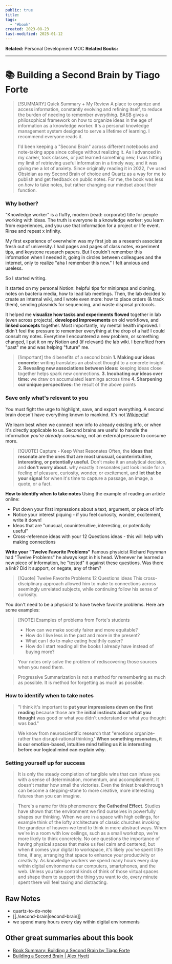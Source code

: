 ```yaml
---
public: true
title: 
tags:
  - "#book"
created: 2023-08-23
last-modified: 2025-01-12
---
```

**Related:** Personal Development MOC
**Related Books:** 

---
# 📚 Building a Second Brain by Tiago Forte

> [!SUMMARY] Quick Summary + My Review
> A place to organize and access information, constantly evolving and refining itself, to reduce the burden of needing to remember *everything.* BASB gives a philosophical framework on how to organize ideas in the age of information as a knowledge worker. It's a personal knowledge management system designed to serve a lifetime of learning. I recommend everyone reads it.
> 
> I'd been keeping a "Second Brain" across different notebooks and note-taking apps since college without realizing it. As I advanced in my career, took classes, or just learned something new, I was hitting my limit of retrieving useful information in a timely way, and it was giving me a lot of anxiety. Since originally reading it in 2022, I've used Obsidian as my Second Brain of choice and Quartz as a way for me to publish and get feedback on public notes. For me, the book was less on *how* to take notes, but rather changing our mindset about their function.

### Why bother?
"Knowledge worker" is a fluffy, modern (read: corporate) title for people working with ideas. The truth is everyone is a knowledge worker: you learn from experiences, and you use that information for a project or life event. Rinse and repeat x infinity.

My first experience of overwhelm was my first job as a research associate fresh out of university. I had pages and pages of class notes, experiment tips, and keystone research papers. But I couldn't remember this information when I needed it, going in circles between colleagues and the internet, only to realize "aha I remember this now." I felt anxious and useless.

So I started writing.

It started on my personal Notion: helpful tips for minipreps and cloning, notes on bacteria media, how to lead lab meetings. Then, the lab decided to create an internal wiki, and I wrote even more: how to place orders (& track them), sending plasmids for sequencing, and waste disposal protocols.

It helped me **visualize how tasks and experiments flowed** together in lab (even across projects), **developed improvements** on old workflows, and **linked concepts** together. Most importantly, my mental health improved. I didn't feel the pressure to remember everything at the drop of a hat! I could consult my notes. Everytime I encountered a new problem, or something changed, I put it on my Notion and (if relevant) the lab wiki. I benefited from "past" me and was helping "future" me.

> [!important] the 4 benefits of a second brain
> **1. Making our ideas concrete:** writing translates an abstract thought to a concrete insight.
> **2. Revealing new associations between ideas:** keeping ideas close together helps spark new connections.
> **3. Incubating our ideas over time:** we draw on accumulated learnings across time
> **4. Sharpening our unique perspectives:** the result of the above points
### Save only what's relevant to you 
You must fight the urge to highlight, save, and export everything. A second brain doesn't have everything known to mankind. It's not [Wikipedia](https://en.wikipedia.org/wiki/Main_Page)!

We learn best when we connect new info to already existing info, or when it's directly applicable to us. Second brains are useful to handle the information *you're already consuming*, not an external pressure to consume more.

 > [!QUOTE] Capture - Keep What Resonates
>Often, the **ideas that resonate are the ones that are most unusual, counterintuitive, interesting, or potentially useful.** Don't make it an analytical decision, and **don't worry about.** why exactly it resonates just look inside for a feeling of pleasure, curiosity, wonder, or excitement, and **let that be your signal** for when it's time to capture a passage, an image, a quote, or a fact.

**How to identify when to take notes**
Using the example of reading an article online:
* Put down your first impressions about a text, argument, or piece of info
* Notice your interest piquing - if you feel curiosity, wonder, excitement, write it down!
* Ideas that are "unusual, couninteruitive, interesting, or potentially useful"
* Cross-reference ideas with your 12 Questions ideas - this will help with making connections

**Write your "Twelve Favorite Problems"**
Famous physicist Richard Feynman had "Twelve Problems" he always kept in his head. Whenever he learned a new piece of information, he "tested" it against these questions. Was there a link? Did it support, or negate, any of them? 

> [!Quote] Twelve Favorite Problems
> 12 Questions ideas This cross-disciplinary approach allowed him to make to connections across seemingly unrelated subjects, while continuing follow his sense of curiosity.

You don't need to be a physicist to have twelve favorite problems. Here are some examples:

> [!NOTE] Examples of problems from Forte's students
> * How can we make society fairer and more equitable?
> * How do I live less in the past and more in the present?
> * What can I do to make eating healthily easier?
> * How do I start reading all the books I already have instead of buying more?


>Your notes only solve the problem of rediscovering those sources when you need them.

> Progressive Summarization is not a method for remembering as much as possible. It is method for forgetting as much as possible.


### How to identify when to take notes
  
> "I think it's important to **put your impressions down on the first reading** because those are the **initial instincts about what you thought** was good or what you didn't understand or what you thought was bad."

> We know from neuroscientific research that "emotions organize-rather than disrupt-rational thinking.' **When something resonates, it is our emotion-based, intuitive mind telling us it is interesting before our logical mind can explain why.**

### Setting yourself up for success
  
> It is only the steady completion of tangible wins that can infuse you with a sense of determination, momentum, and accomplishment. It doesn't matter how small the victories. Even the tiniest breakthrough can become a stepping-stone to more creative, more interesting futures than you can imagine.

  
>There's a name for this phenomenon: **the Cathedral Effect**. Studies have shown that the environment we find ourselves in powerfully shapes our thinking. When we are in a space with high ceilings, for example think of the lofty architecture of classic churches invoking the grandeur of heaven-we tend to think in more abstract ways. 
>When we're in a room with low ceilings, such as a small workshop, we're more likely to think concretely. No one questions the importance of having physical spaces that make us feel calm and centered, but when it comes your digital to workspace, it's likely you've spent little time, if any, arranging that space to enhance your productivity or creativity.
>As knowledge workers we spend many hours every day within digital environments our computers, smartphones, and the web. Unless you take control kinds of think of those virtual spaces and shape them to support the thing you want to do, every minute spent there will feel taxing and distracting.


## Raw Notes
- quartz-to-do-note
- [[./second-brain|second-brain]]
- we spend many hours every day within digital environments


## Other great summaries about this book
* [Book Summary: Building a Second Brain by Tiago Forte](https://www.samuelthomasdavies.com/book-summaries/business/building-a-second-brain/)
* [Building a Second Brain | Alex Hyett](https://www.alexhyett.com/book-notes/building-a-second-brain/#how-this-book-changed-my-life)

